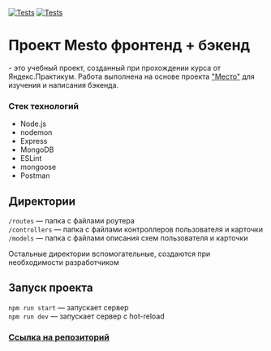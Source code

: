 [![Tests](../../actions/workflows/tests-13-sprint.yml/badge.svg)](../../actions/workflows/tests-13-sprint.yml) [![Tests](../../actions/workflows/tests-14-sprint.yml/badge.svg)](../../actions/workflows/tests-14-sprint.yml)
<h1> Проект Mesto фронтенд + бэкенд</h1>
<p>- это учебный проект, созданный при прохождении курса от Яндекс.Практикум. Работа выполнена на основе проекта <a href="https://github.com/IlyaBiryulev/mesto">"Место"</a> для изучения и написания бэкенда. </p>

<h3>Стек технологий</h3>
<ul>
  <li>Node.js</li>
  <li>nodemon</li>
  <li>Express</li>
  <li>MongoDB</li>
  <li>ESLint</li>
  <li>mongoose</li>
  <li>Postman</li>
</ul>


## Директории

`/routes` — папка с файлами роутера  
`/controllers` — папка с файлами контроллеров пользователя и карточки   
`/models` — папка с файлами описания схем пользователя и карточки  
  
Остальные директории вспомогательные, создаются при необходимости разработчиком

## Запуск проекта

`npm run start` — запускает сервер   
`npm run dev` — запускает сервер с hot-reload

<h3><a href="https://github.com/IlyaBiryulev/express-mesto-gha">Ссылка на репозиторий</a></h3>
